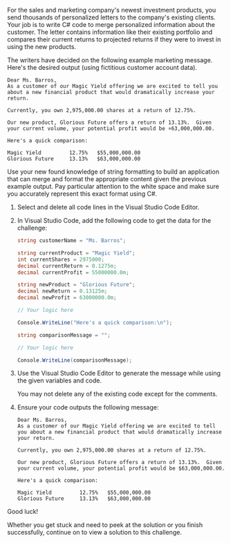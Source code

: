 For the sales and marketing company's newest investment products, you send thousands of personalized letters to the company's existing clients. Your job is to write C# code to merge personalized information about the customer. The letter contains information like their existing portfolio and compares their current returns to projected returns if they were to invest in using the new products.

The writers have decided on the following example marketing message. Here's the desired output (using fictitious customer account data).

```Output
Dear Ms. Barros,
As a customer of our Magic Yield offering we are excited to tell you about a new financial product that would dramatically increase your return.

Currently, you own 2,975,000.00 shares at a return of 12.75%.

Our new product, Glorious Future offers a return of 13.13%.  Given your current volume, your potential profit would be ¤63,000,000.00.

Here's a quick comparison:

Magic Yield         12.75%   $55,000,000.00      
Glorious Future     13.13%   $63,000,000.00  
```

Use your new found knowledge of string formatting to build an application that can merge and format the appropriate content given the previous example output. Pay particular attention to the white space and make sure you accurately represent this exact format using C#.

1. Select and delete all code lines in the Visual Studio Code Editor.

1. In Visual Studio Code, add the following code to get the data for the challenge:

    ```csharp
    string customerName = "Ms. Barros";

    string currentProduct = "Magic Yield";
    int currentShares = 2975000;
    decimal currentReturn = 0.1275m;
    decimal currentProfit = 55000000.0m;

    string newProduct = "Glorious Future";
    decimal newReturn = 0.13125m;
    decimal newProfit = 63000000.0m;

    // Your logic here

    Console.WriteLine("Here's a quick comparison:\n");

    string comparisonMessage = "";

    // Your logic here

    Console.WriteLine(comparisonMessage);
    ```

1. Use the Visual Studio Code Editor to generate the message while using the given variables and code.

    You may not delete any of the existing code except for the comments.

1. Ensure your code outputs the following message:

    ```Output
    Dear Ms. Barros,
    As a customer of our Magic Yield offering we are excited to tell you about a new financial product that would dramatically increase your return.
    
    Currently, you own 2,975,000.00 shares at a return of 12.75%.
    
    Our new product, Glorious Future offers a return of 13.13%.  Given your current volume, your potential profit would be $63,000,000.00.
    
    Here's a quick comparison:
    
    Magic Yield         12.75%   $55,000,000.00      
    Glorious Future     13.13%   $63,000,000.00  
    ```

Good luck!

Whether you get stuck and need to peek at the solution or you finish successfully, continue on to view a solution to this challenge.
